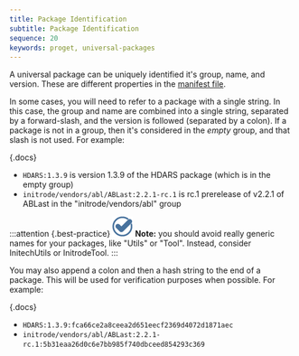 ```yaml
---
title: Package Identification
subtitle: Package Identification
sequence: 20
keywords: proget, universal-packages
---
```

A universal package can be uniquely identified it's group, name, and version. These are different properties in the [manifest file](/support/documentation/upack/universal-packages/metacontent-guidance/manifest-specification).

In some cases, you will need to refer to a package with a single string. In this case, the group and name are combined into a single string, separated by a forward-slash, and the version is followed (separated by a colon). If a package is not in a group, then it's considered in the *empty* group, and that slash is not used. For example:

{.docs}

- ```HDARS:1.3.9``` is version 1.3.9 of the HDARS package (which is in the empty group)
- ```initrode/vendors/abl/ABLast:2.2.1-rc.1``` is rc.1 prerelease of v2.2.1 of ABLast in the "initrode/vendors/abl" group

:::attention {.best-practice}
![](/resources/images/icons/best-practices.png) **Note:** you should avoid really generic names for your packages, like "Utils" or "Tool". Instead, consider InitechUtils or InitrodeTool.
:::

You may also append a colon and then a hash string to the end of a package. This will be used for verification purposes when possible. For example:

{.docs}

- ```HDARS:1.3.9:fca66ce2a8ceea2d651eecf2369d4072d1871aec```
- ```initrode/vendors/abl/ABLast:2.2.1-rc.1:5b31eaa26d0c6e7bb985f740dbceed854293c369```
